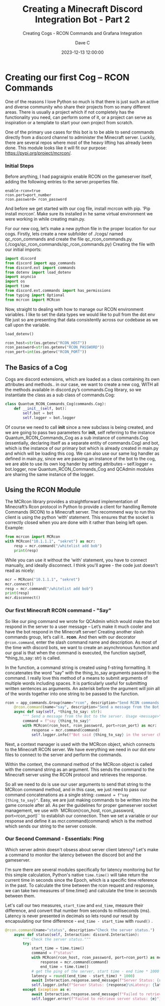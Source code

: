 ﻿---
layout:     post
title:      "Creating a Minecraft Discord Integration Bot - Part 2"
subtitle:   "Creating Cogs - RCON Commands and Grafana Integration"
date:       2023-12-13 12:00:00
author:     "Dave C"
catalog: true
published: true
header-mask: 0.5
header-img: "img/in-post/post-minecraft-discord/header_bg_part2.png"
tags:
  - minecraft
  - discord
  - code
  - python
  - bots
---

# Creating our first Cog – RCON Commands

One of the reasons I love Python so much is that there is just such an active and diverse community who share their projects from so many different areas. There is usually a project which if not completely has the functionality you need, can perform some of it, or a project can serve as inspiration or a template to start your own project from scratch. 

One of the primary use cases for this bot is to be able to send commands directly from a discord channel to administer the Minecraft server. Luckily, there are several repos where most of the heavy lifting has already been done. This module looks like it will fit our purpose:  https://pypi.org/project/mcrcon/. 

### Initial Steps

Before anything, I had pagraignix enable RCON on the gameserver itself, adding the following entries to the server.properties file. 
```
enable-rcon=true
rcon.port=port_number
rcon.password= rcon_password
```

And before we get started with our cog file, install mcrcon with pip. 'Pip install mcrcon'. Make sure its installed in he same virtual environment we were working in while creating main.py.

For our new cog, let’s make a new python file in the proper location for our cogs. Firstly, lets create a new subfolder of ./cogs/ named qc_rcon_commands and create the file qc_rcon_commands.py. (./cogs/qc_rcon_commands/qc_rcon_commands.py)
Creating the file with our initial imports:

```python
import discord 
from discord import app_commands
from discord.ext import commands
from dotenv import load_dotenv
import asyncio
import os
import time 
from discord.ext.commands import has_permissions
from typing import Optional
from mcrcon import MCRcon
```

Now, straight to dealing with how to manage our RCON environment variables. I like to set the data types we would like to pull from the dot env file just so are presenting that data consistently across our codebase as we call upon the variable. 

```python
load_dotenv()

rcon_host=str(os.getenv("RCON_HOST"))
rcon_password=str(os.getenv("RCON_PASSWORD"))
rcon_port=int(os.getenv("RCON_PORT"))
```

## The Basics of a Cog

Cogs are discord extensions, which are loaded as a class containing its own attributes and methods.. in our case, we want to create a new cog, WITH all the methods available in discord.py’s commands.Cog library, so we instantiate the class as a sub class of commands.Cog: 

```python
class Quantum_RCON_Commands_Cog(commands.Cog):
    def __init__(self, bot):
        self.bot = bot
        self.logger = bot.logger
```

Of course we need to call __init__ since a new subclass is being created, and we are going to pass two parameters for __init__, self referring to the instance Quantum_RCON_Commands_Cog as a sub instance of commands.Cog (essentially, declaring itself as a separate entity of commands.Cog) and bot, which is the instance of our primary bot which is already created in main.py and which will be loading this cog. 
We can also use our same log handler as defined in main.py, since we are passing an instance of the bot to the cog, we are able to use its own log hander by setting attributes – self.logger = bot.logger, now Quantum_RCON_Commands_Cog and QCAdmin modules are sharing the same instance of the logger.  


## Using the RCON Module 

The MCRcon library provides a straightforward implementation of Minecraft’s Rcon protocol in Python to provide a client for handling Remote Commands (RCON) to a Minecraft server.
The recommend way to run this client is using the python ‘with’ statement. This ensures that the socket is correctly closed when you are done with it rather than being left open.
Example:

```python
from mcrcon import MCRcon
with MCRcon("10.1.1.1", "sekret") as mcr:
    resp = mcr.command("/whitelist add bob")
    print(resp)
```

While you can use it without the ‘with’ statement, you have to connect manually, and ideally disconnect. I think you'll agree - the code just doesn't read as nicely:

```python
mcr = MCRcon("10.1.1.1", "sekret")
mcr.connect()
resp = mcr.command("/whitelist add bob")
print(resp)
mcr.disconnect()	
```

### Our first Minecraft RCON command - "Say"

So like our ping command we wrote for QCAdmin which would make the bot respond in the server to a user message – Let’s make it much cooler and have the bot respond in the Minecraft server! 
Creating another slash commands group, let’s call it.. **rcon**. And then with our decorator `@rcon.command`, enter the slash command name and description. 
As most of the time with discord bots, we want to create an asynchronous function and our goal is that when the command is executed, the function say(self, *thing_to_say: str) is called. 

In the function, a command string is created using f-string formatting. It concatenates the word "say" with the thing_to_say arguments passed to the command. I really love this method of a means to submit arguments of multiple words including spaces. It is particularly useful for submitting written sentences as arguments. An asterisk before the argument will join all of the words together into one string to be passed to the function. 

```python
rcon = app_commands.Group(name="rcon", description="Send RCON commands to the Minecraft Server.")
    @rcon.command(name="say", description="Send a message from the Bot to the server. Usage <message>")
    async def say(self, *thing_to_say: str):
        """ Send a message from the Bot to the server. Usage <message>"""
        command = f"say {thing_to_say}"
        with MCRcon(rcon_host, rcon_password, port=rcon_port) as mcr:
            response = mcr.command(command)
            self.logger.info(f"Bot said {thing_to_say} in the server chat.")
```

Next, a context manager is used with the MCRcon object, which connects to the Minecraft RCON server. We have everything we need in our dot env files to connect to the server and perform the commands.

Within the context, the command method of the MCRcon object is called with the command string as an argument. This sends the command to the Minecraft server using the RCON protocol and retrieves the response.

So all we need to do is use our user arguments to send that string to the MCRcon command method, and in this case, we just need to pass our command concatenations as a single string: `command = f"say {thing_to_say}"`. Easy, we are just making commands to be written into the game console after all. As per the guidelines for proper gameserver socket management, we use with `MCRcon(rcon_host, rcon_password, port=rcon_port)`` to establish our connection. Then we set a variable or our response and define it as mcr.command(command) which is the method which sends our string to the server console. 

### Our Second Command - Essentials: Ping

Which server admin doesn't obsess about server client latency? Let's make a command to monitor the latency between the discord bot and the gameserver. 

I'm sure there are several modules specifically for latency monitoring but for this simple calculation, Python's native `time.time()` will take return the current time in seconds since the Epoch, which is a specific time reference in the past. To calculate the time between the rcon request and response, we can take two measures of time.time() and calculate the time in seconds between them. 

Let's call our two measures, `start_time` and `end_time`, measure their difference, and convert that number from seconds to milliseconds (ms). Latency is never presented in decimals so lets round our result by encapsulating our time difference - ```end_time - start_time``` with ```round()``` .

```python
@rcon.command(name="status", description="Check the server status.")
    async def status(self, Interaction: discord.Interaction):
        """ Check the server status."""
        try:
            start_time = time.time()
            command = f"status"
            with MCRcon(rcon_host, rcon_password, port=rcon_port) as mcr:
                response = mcr.command(command)
                end_time = time.time()
            # get the ping of the server, start time - end time * 1000 to get the latency in ms
            latency = round((end_time - start_time) * 1000)  
            await Interaction.response.send_message(f"Server Status: {response}\nLatency: {latency}ms")
            self.logger.info(f"Server Status: {response}\nLatency: {latency}ms")
        except Exception as e:
            await Interaction.response.send_message(f"Failed to retrieve server status: {e}")
            self.logger.error(f"Failed to retrieve server status: {e}")
```


